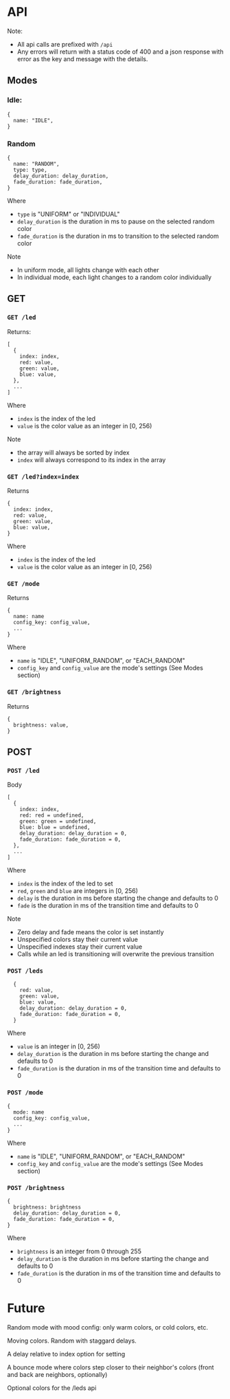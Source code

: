 # API

Note:
* All api calls are prefixed with `/api`
* Any errors will return with a status code of 400 and a json response with
  error as the key and message with the details.

## Modes

### Idle:

```
{
  name: "IDLE",
}
```

### Random

```
{
  name: "RANDOM",
  type: type,
  delay_duration: delay_duration,
  fade_duration: fade_duration,
}
```

Where
* `type` is "UNIFORM" or "INDIVIDUAL"
* `delay_duration` is the duration in ms to pause on the selected random color
* `fade_duration` is the duration in ms to transition to the selected random color

Note
* In uniform mode, all lights change with each other
* In individual mode, each light changes to a random color individually

## GET

### `GET /led`

Returns:
```
[
  {
    index: index,
    red: value,
    green: value,
    blue: value,
  },
  ...
]
```

Where
* `index` is the index of the led
* `value` is the color value as an integer in [0, 256)

Note
* the array will always be sorted by index
* `index` will always correspond to its index in the array

### `GET /led?index=index`

Returns
```
{
  index: index,
  red: value,
  green: value,
  blue: value,
}
```

Where
* `index` is the index of the led
* `value` is the color value as an integer in [0, 256)

### `GET /mode`

Returns
```
{
  name: name
  config_key: config_value,
  ...
}
```

Where
* `name` is "IDLE", "UNIFORM_RANDOM", or "EACH_RANDOM"
* `config_key` and `config_value` are the mode's settings (See Modes section)

### `GET /brightness`

Returns
```
{
  brightness: value,
}
```

## POST

### `POST /led`

Body
```
[
  {
    index: index,
    red: red = undefined,
    green: green = undefined,
    blue: blue = undefined,
    delay_duration: delay_duration = 0,
    fade_duration: fade_duration = 0,
  },
  ...
]
```

Where
* `index` is the index of the led to set
* `red`, `green` and `blue` are integers in [0, 256)
* `delay` is the duration in ms before starting the change and defaults to 0
* `fade` is the duration in ms of the transition time and defaults to 0

Note
* Zero delay and fade means the color is set instantly
* Unspecified colors stay their current value
* Unspecified indexes stay their current value
* Calls while an led is transitioning will overwrite the previous transition

### `POST /leds`

```
  {
    red: value,
    green: value,
    blue: value,
    delay_duration: delay_duration = 0,
    fade_duration: fade_duration = 0,
  }
```

Where
* `value` is an integer in [0, 256)
* `delay_duration` is the duration in ms before starting the change and defaults to 0
* `fade_duration` is the duration in ms of the transition time and defaults to 0

### `POST /mode`

```
{
  mode: name
  config_key: config_value,
  ...
}
```

Where
* `name` is "IDLE", "UNIFORM_RANDOM", or "EACH_RANDOM"
* `config_key` and `config_value` are the mode's settings (See Modes section)

### `POST /brightness`

```
{
  brightness: brightness
  delay_duration: delay_duration = 0,
  fade_duration: fade_duration = 0,
}
```

Where
* `brightness` is an integer from 0 through 255
* `delay_duration` is the duration in ms before starting the change and defaults to 0
* `fade_duration` is the duration in ms of the transition time and defaults to 0

# Future

Random mode with mood config: only warm colors, or cold colors, etc.

Moving colors. Random with staggard delays.

A delay relative to index option for setting

A bounce mode where colors step closer to their neighbor's colors (front and
back are neighbors, optionally)

Optional colors for the /leds api
